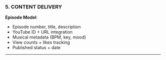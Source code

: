 ### 5. CONTENT DELIVERY

**Episode Model**:

- Episode number, title, description
- YouTube ID + URL integration
- Musical metadata (BPM, key, mood)
- View counts + likes tracking
- Published status + date

---

